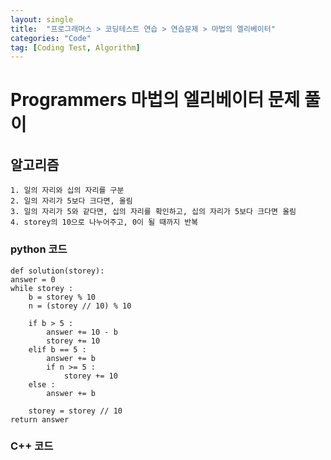 ```yaml
---
layout: single
title:  "프로그래머스 > 코딩테스트 연습 > 연습문제 > 마법의 엘리베이터"
categories: "Code"
tag: [Coding Test, Algorithm]
---
```


# Programmers 마법의 엘리베이터 문제 풀이

## 알고리즘
    1. 일의 자리와 십의 자리를 구분
    2. 일의 자리가 5보다 크다면, 올림
    3. 일의 자리가 5와 같다면, 십의 자리를 확인하고, 십의 자리가 5보다 크다면 올림
    4. storey의 10으로 나누어주고, 0이 될 때까지 반복

### python 코드
    def solution(storey):
    answer = 0
    while storey :
        b = storey % 10
        n = (storey // 10) % 10
        
        if b > 5 :
            answer += 10 - b
            storey += 10  
        elif b == 5 :
            answer += b
            if n >= 5 :
                storey += 10
        else :
            answer += b
            
        storey = storey // 10
    return answer

### C++ 코드



